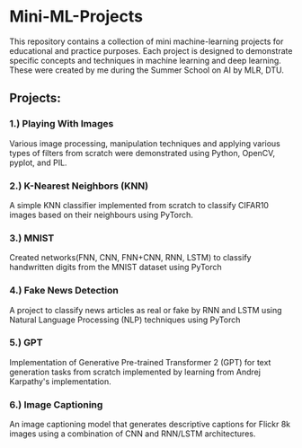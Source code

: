 # Mini-ML-Projects

This repository contains a collection of mini machine-learning projects for educational and practice purposes. Each project is designed to demonstrate specific concepts and techniques in machine learning and deep learning.
These were created by me during the Summer School on AI by MLR, DTU.

## Projects:

### 1.) Playing With Images
Various image processing, manipulation techniques and applying various types of filters from scratch were demonstrated using Python, OpenCV, pyplot, and PIL.

### 2.) K-Nearest Neighbors (KNN)
A simple KNN classifier implemented from scratch to classify CIFAR10 images based on their neighbours using PyTorch.

### 3.) MNIST
Created networks(FNN, CNN, FNN+CNN, RNN, LSTM) to classify handwritten digits from the MNIST dataset using PyTorch

### 4.) Fake News Detection
A project to classify news articles as real or fake by RNN and LSTM using Natural Language Processing (NLP) techniques using PyTorch

### 5.) GPT
Implementation of Generative Pre-trained Transformer 2 (GPT) for text generation tasks from scratch implemented by learning from Andrej Karpathy's implementation.

### 6.) Image Captioning
An image captioning model that generates descriptive captions for Flickr 8k images using a combination of CNN and RNN/LSTM architectures.



